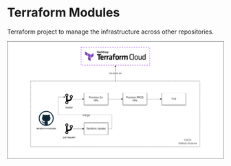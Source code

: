# Terraform Modules
Terraform project to manage the infrastructure across other repositories. 

![architecture](assets/arch.png "Dummy App Architecture")